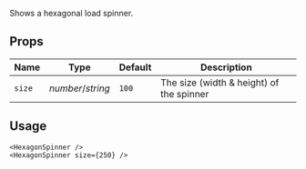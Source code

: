 Shows a hexagonal load spinner.

## Props
| Name | Type | Default | Description |
| --- | --- | --- | --- |
| `size` | _number_/_string_ | `100` | The size (width & height) of the spinner

## Usage
```svelte
<HexagonSpinner />
<HexagonSpinner size={250} />
```
